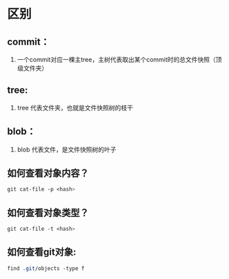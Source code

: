 # 区别

## commit：
1. 一个commit对应一棵主tree，主树代表取出某个commit时的总文件快照（顶级文件夹）

## tree:
1. tree 代表文件夹，也就是文件快照树的枝干

## blob：
1. blob 代表文件，是文件快照树的叶子

## 如何查看对象内容？
```css
git cat-file -p <hash>
```
## 如何查看对象类型？
```css
git cat-file -t <hash>
```

## 如何查看git对象:
```css
find .git/objects -type f
```